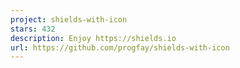 ```yaml
---
project: shields-with-icon
stars: 432
description: Enjoy https://shields.io
url: https://github.com/progfay/shields-with-icon
---
```



